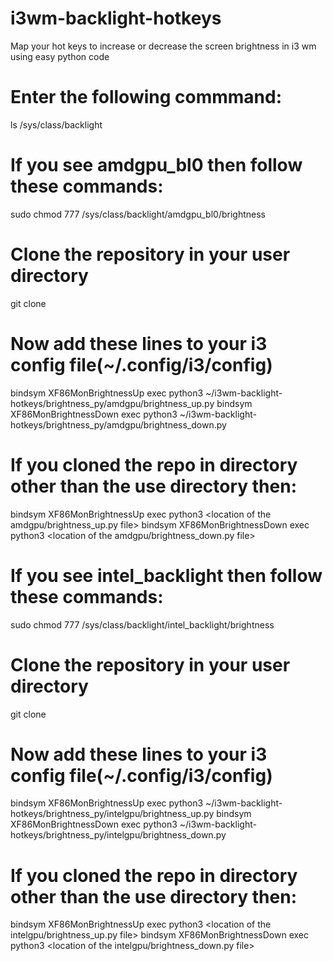 # i3wm-backlight-hotkeys
Map your hot keys to increase or decrease the screen brightness in i3 wm using easy python code

# Enter the following commmand:
ls /sys/class/backlight

# If you see amdgpu_bl0 then follow these commands:
sudo chmod 777 /sys/class/backlight/amdgpu_bl0/brightness
# Clone the repository in your user directory
git clone 
# Now add these lines to your i3 config file(~/.config/i3/config)
bindsym XF86MonBrightnessUp exec python3 ~/i3wm-backlight-hotkeys/brightness_py/amdgpu/brightness_up.py
bindsym XF86MonBrightnessDown exec python3 ~/i3wm-backlight-hotkeys/brightness_py/amdgpu/brightness_down.py
# If you cloned the repo in directory other than the use directory then:
bindsym XF86MonBrightnessUp exec python3 <location of the amdgpu/brightness_up.py file>
bindsym XF86MonBrightnessDown exec python3 <location of the amdgpu/brightness_down.py file>

# If you see intel_backlight then follow these commands:
sudo chmod 777 /sys/class/backlight/intel_backlight/brightness
# Clone the repository in your user directory
git clone 
# Now add these lines to your i3 config file(~/.config/i3/config)
bindsym XF86MonBrightnessUp exec python3 ~/i3wm-backlight-hotkeys/brightness_py/intelgpu/brightness_up.py
bindsym XF86MonBrightnessDown exec python3 ~/i3wm-backlight-hotkeys/brightness_py/intelgpu/brightness_down.py
# If you cloned the repo in directory other than the use directory then:
bindsym XF86MonBrightnessUp exec python3 <location of the intelgpu/brightness_up.py file>
bindsym XF86MonBrightnessDown exec python3 <location of the intelgpu/brightness_down.py file>

